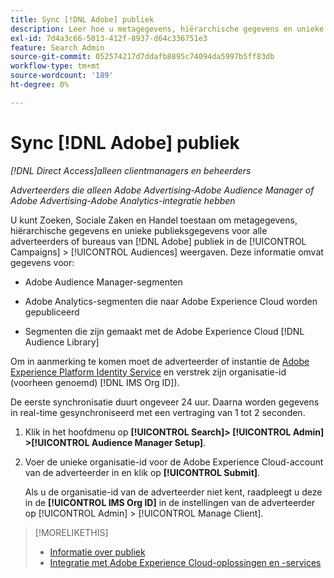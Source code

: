 ```yaml
---
title: Sync [!DNL Adobe] publiek
description: Leer hoe u metagegevens, hiërarchische gegevens en unieke publieksgegevens synchroniseert voor uw [!DNL Adobe] publiek.
exl-id: 7d4a3c66-5013-412f-8937-d64c336751e3
feature: Search Admin
source-git-commit: 052574217d7ddafb8895c74094da5997b5ff83db
workflow-type: tm+mt
source-wordcount: '189'
ht-degree: 0%

---
```


# Sync [!DNL Adobe] publiek

*[!DNL Direct Access]alleen clientmanagers en beheerders*

*Adverteerders die alleen Adobe Advertising-Adobe Audience Manager of Adobe Advertising-Adobe Analytics-integratie hebben*

U kunt Zoeken, Sociale Zaken en Handel toestaan om metagegevens, hiërarchische gegevens en unieke publieksgegevens voor alle adverteerders of bureaus van [!DNL Adobe] publiek in de [!UICONTROL Campaigns] > [!UICONTROL Audiences] weergaven. Deze informatie omvat gegevens voor:

* Adobe Audience Manager-segmenten

* Adobe Analytics-segmenten die naar Adobe Experience Cloud worden gepubliceerd

* Segmenten die zijn gemaakt met de Adobe Experience Cloud [!DNL Audience Library]

Om in aanmerking te komen moet de adverteerder of instantie de [Adobe Experience Platform Identity Service](https://experienceleague.adobe.com/docs/id-service/using/home.html) en verstrek zijn organisatie-id (voorheen genoemd) [!DNL IMS Org ID]).

De eerste synchronisatie duurt ongeveer 24 uur. Daarna worden gegevens in real-time gesynchroniseerd met een vertraging van 1 tot 2 seconden.

1. Klik in het hoofdmenu op **[!UICONTROL Search]> [!UICONTROL Admin] >[!UICONTROL Audience Manager Setup]**.

1. Voer de unieke organisatie-id voor de Adobe Experience Cloud-account van de adverteerder in en klik op **[!UICONTROL Submit]**.

   Als u de organisatie-id van de adverteerder niet kent, raadpleegt u deze in de **[!UICONTROL IMS Org ID]** in de instellingen van de adverteerder op [!UICONTROL Admin] > [!UICONTROL Manage Client].

>[!MORELIKETHIS]
>
>* [Informatie over publiek](/help/search-social-commerce/campaign-management/campaigns/audience-about.md)
>* [Integratie met Adobe Experience Cloud-oplossingen en -services](/help/search-social-commerce/introduction/integrations.md)

